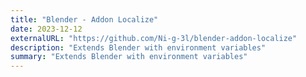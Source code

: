 ```yaml
---
title: "Blender - Addon Localize"
date: 2023-12-12
externalURL: "https://github.com/Ni-g-3l/blender-addon-localize"
description: "Extends Blender with environment variables"
summary: "Extends Blender with environment variables"
---
```

